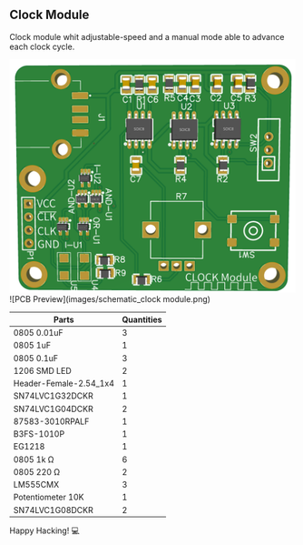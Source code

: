 ## Clock Module

Clock module whit adjustable-speed and a manual mode able to advance each clock cycle.

![PCB Preview](images/3d-view.png)
![PCB Preview](images/schematic_clock module.png)


Parts | Quantities
------------ | -------------
0805 0.01uF | 3
0805 1uF | 1
0805 0.1uF | 3
1206 SMD LED | 2
Header-Female-2.54_1x4 | 1
SN74LVC1G32DCKR | 1
SN74LVC1G04DCKR | 2
87583-3010RPALF | 1
B3FS-1010P | 1
EG1218 | 1
0805 1k Ω | 6
0805 220 Ω | 2
LM555CMX| 3
Potentiometer 10K | 1
SN74LVC1G08DCKR | 2


 Happy Hacking! 💻
